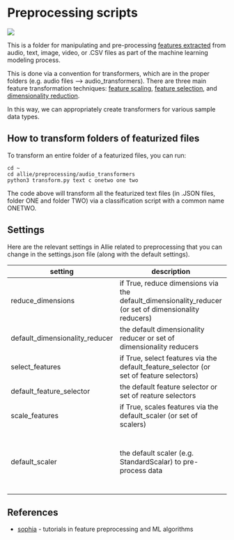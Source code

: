 # Preprocessing scripts

![](https://github.com/jim-schwoebel/allie/blob/master/annotation/helpers/assets/model.png)

This is a folder for manipulating and pre-processing [features extracted](https://github.com/jim-schwoebel/allie/tree/master/features) from audio, text, image, video, or .CSV files as part of the machine learning modeling process. 

This is done via a convention for transformers, which are in the proper folders (e.g. audio files --> audio_transformers). There are three main feature transformation techniques: [feature scaling](https://github.com/jim-schwoebel/allie/blob/master/preprocessing/feature_scale.py), [feature selection](https://github.com/jim-schwoebel/allie/blob/master/preprocessing/feature_select.py), and [dimensionality reduction](https://github.com/jim-schwoebel/allie/blob/master/preprocessing/feature_reduce.py).

In this way, we can appropriately create transformers for various sample data types. 

## How to transform folders of featurized files

To transform an entire folder of a featurized files, you can run:

```
cd ~ 
cd allie/preprocessing/audio_transformers
python3 transform.py text c onetwo one two
```

The code above will transform all the featurized text files (in .JSON files, folder ONE and folder TWO) via a classification script with a common name ONETWO. 

## Settings

Here are the relevant settings in Allie related to preprocessing that you can change in the settings.json file (along with the default settings).

| setting | description | default setting | all options | 
|------|------|------|------| 
| reduce_dimensions | if True, reduce dimensions via the default_dimensionality_reducer (or set of dimensionality reducers) | False | True, False |
| default_dimensionality_reducer | the default dimensionality reducer or set of dimensionality reducers | ["pca"] | ["pca", "lda", "tsne", "plda","autoencoder"] | 
| select_features | if True, select features via the default_feature_selector (or set of feature selectors) | False | True, False | 
| default_feature_selector | the default feature selector or set of reature selectors | ["lasso"] | ["lasso", "rfe", "chi", "kbest", "variance"] | 
| scale_features | if True, scales features via the default_scaler (or set of scalers) | False | True, False | 
| default_scaler | the default scaler (e.g. StandardScalar) to pre-process data | ["standard_scaler"] | ["binarizer", "one_hot_encoder", "normalize", "power_transformer", "poly", "quantile_transformer", "standard_scaler"]|

## References
* [sophia](https://github.com/jiankaiwang/sophia) - tutorials in feature preprocessing and ML algorithms
